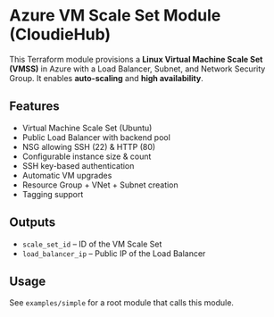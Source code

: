 # Azure VM Scale Set Module (CloudieHub)

This Terraform module provisions a **Linux Virtual Machine Scale Set (VMSS)** in Azure with a Load Balancer, Subnet, and Network Security Group. It enables **auto-scaling** and **high availability**.

## Features
- Virtual Machine Scale Set (Ubuntu)
- Public Load Balancer with backend pool
- NSG allowing SSH (22) & HTTP (80)
- Configurable instance size & count
- SSH key-based authentication
- Automatic VM upgrades
- Resource Group + VNet + Subnet creation
- Tagging support

## Outputs
- `scale_set_id` – ID of the VM Scale Set  
- `load_balancer_ip` – Public IP of the Load Balancer  

## Usage
See `examples/simple` for a root module that calls this module.

